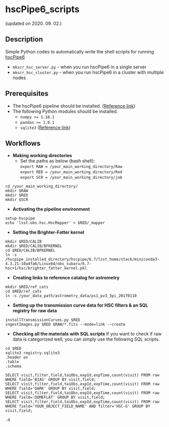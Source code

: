 # hscPipe6_scripts
(updated on 2020. 09. 02.)


## Description
Simple Python codes to automatically write the shell scripts for running [hscPipe6](https://hsc.mtk.nao.ac.jp/pipedoc/pipedoc_6_e/index.html)

* ``mkscr_hsc_server.py`` - when you run hscPipe6 in a single server
* ``mkscr_hsc_cluster.py`` - when you run hscPipe6 in a cluster with multiple nodes


## Prerequisites
* The hscPipe6 pipeline should be installed. ([Reference link](https://hsc.mtk.nao.ac.jp/pipedoc/pipedoc_6_e/install_env_e/install.html))
* The following Python modules should be installed.
  * ``numpy >= 1.18.1``
  * ``pandas >= 1.0.1``
  * ``sqlite3`` ([Reference link](https://docs.python.org/3/library/sqlite3.html))


## Workflows
* __Making working directories__
  * Set the paths as below (bash shell):  
    ``export RAW = /your_main_working_directory/Raw``  
    ``export RED = /your_main_working_directory/Red``  
    ``export SCR = /your_main_working_directory/job``  

```
cd /your_main_working_directory/
mkdir $RAW
mkdir $RED
mkdir $SCR
```


* __Activating the pipeline environment__

```
setup-hscpipe
echo 'lsst.obs.hsc.HscMapper' > $RED/_mapper
```


* __Setting the Brighter-Fatter kernel__

```
mkdir $RED/CALIB
mkdir $RED/CALIB/BFKERNEL
cd $RED/CALIB/BFKERNEL
ln -s /hscpipe_installed_directory/hscpipe/6.7/lsst_home/stack/miniconda3-4.3.21-10a4fa6/Linux64/obs_subaru/6.7-hsc+1/hsc/brighter_fatter_kernel.pkl
```


* __Creating links to reference catalog for astrometry__

```
mkdir $RED/ref_cats
cd $RED/ref_cats
ln -s /your_data_path/astrometry_data/ps1_pv3_3pi_20170110
```


* __Setting up the transmission curve data for HSC filters & an SQL registry for raw data__

```
installTransmissionCurves.py $RED
ingestImages.py $RED $RAW/*.fits --mode=link --create
```


* __Checking all the materials with SQL scripts__
If you want to check if raw data is categorized well, you can simply use the following SQL scripts.
```
cd $RED
sqlite3 registry.sqlite3
.header on
.table
.schema

SELECT visit,filter,field,taiObs,expId,expTime,count(visit) FROM raw WHERE field='BIAS' GROUP BY visit,field;
SELECT visit,filter,field,taiObs,expId,expTime,count(visit) FROM raw WHERE field='DARK' GROUP BY visit,field;
SELECT visit,filter,field,taiObs,expId,expTime,count(visit) FROM raw WHERE field='DOMEFLAT' GROUP BY visit,field;
SELECT visit,filter,field,taiObs,expId,expTime,count(visit) FROM raw WHERE field='YOUR_OBJECT_FIELD_NAME' AND filter='HSC-G' GROUP BY visit,field;

.q
```


